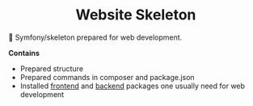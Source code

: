 <h1 align="center">
Website Skeleton
</h1>
🚀 Symfony/skeleton prepared for web development.


**Contains**
- Prepared structure
- Prepared commands in composer and package.json
- Installed [frontend](https://github.com/Machy8/website-skeleton/blob/master/package.json) and [backend](https://github.com/Machy8/website-skeleton/blob/master/composer.json) packages one usually need for web development
